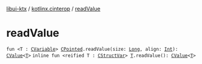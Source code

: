 [libui-ktx](../index.md) / [kotlinx.cinterop](index.md) / [readValue](./read-value.md)

# readValue

`fun <T : `[`CVariable`](-c-variable/index.md)`> `[`CPointed`](-c-pointed/index.md)`.readValue(size: `[`Long`](https://kotlinlang.org/api/latest/jvm/stdlib/kotlin/-long/index.html)`, align: `[`Int`](https://kotlinlang.org/api/latest/jvm/stdlib/kotlin/-int/index.html)`): `[`CValue`](-c-value/index.md)`<`[`T`](read-value.md#T)`>`
`inline fun <reified T : `[`CStructVar`](-c-struct-var/index.md)`> `[`T`](read-value.md#T)`.readValue(): `[`CValue`](-c-value/index.md)`<`[`T`](read-value.md#T)`>`